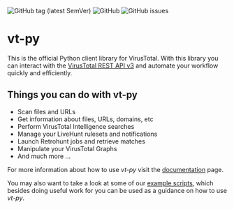 ![GitHub tag (latest SemVer)](https://img.shields.io/github/tag/VirusTotal/vt-py?style=for-the-badge)
![GitHub](https://img.shields.io/github/license/VirusTotal/vt-py?style=for-the-badge)
![GitHub issues](https://img.shields.io/github/issues/VirusTotal/vt-py?style=for-the-badge)

# vt-py

This is the official Python client library for VirusTotal. With this library
you can interact with the [VirusTotal REST API v3](https://developers.virustotal.com/v3.0/reference)
and automate your workflow quickly and efficiently.

## Things you can do with vt-py

* Scan files and URLs
* Get information about files, URLs, domains, etc
* Perform VirusTotal Intelligence searches
* Manage your LiveHunt rulesets and notifications
* Launch Retrohunt jobs and retrieve matches
* Manipulate your VirusTotal Graphs
* And much more ...

For more information about how to use *vt-py* visit the [documentation](https://virustotal.github.io/vt-py/) page.

You may also want to take a look at some of our [example scripts](https://github.com/VirusTotal/vt-py/tree/master/examples),
which besides doing useful work for you can be used as a guidance on how to use
*vt-py*.
